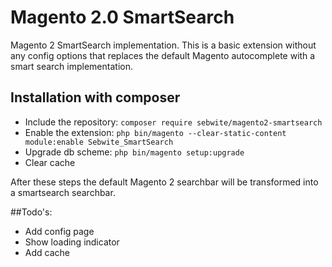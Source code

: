 # Magento 2.0 SmartSearch
Magento 2 SmartSearch implementation. This is a basic extension without any config options that replaces the default Magento autocomplete with a smart search implementation.

## Installation with composer
* Include the repository: `composer require sebwite/magento2-smartsearch`
* Enable the extension: `php bin/magento --clear-static-content module:enable Sebwite_SmartSearch`
* Upgrade db scheme: `php bin/magento setup:upgrade`
* Clear cache

After these steps the default Magento 2 searchbar will be transformed into a smartsearch searchbar.

##Todo's:
* Add config page
* Show loading indicator
* Add cache

